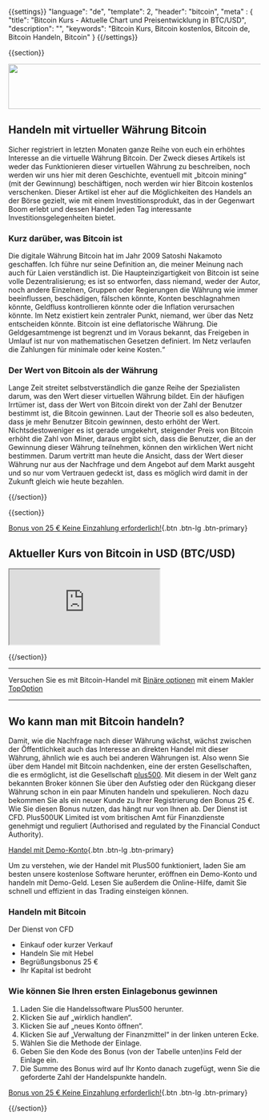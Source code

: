 {{settings}}
  "language": "de",
  "template": 2,
  "header": "bitcoin",
  "meta" : {
    "title": "Bitcoin Kurs - Aktuelle Chart und Preisentwicklung in BTC/USD",
    "description": "",
    "keywords": "Bitcoin Kurs, Bitcoin kostenlos, Bitcoin de, Bitcoin Handeln, Bitcoin"
  }
{{/settings}}

{{section}}

<a href="http://blog.forexsrovnavac.cz/topoption.de"  target="_blank">
 <img src="http://serv.markets.com/promoLoadDisplay?key=ej0xMzcwMTg5NSZsPTEzNzAxODYwJnA9MTAxNjA%3D" width="728" height="90"/>
</a>


## Handeln mit virtueller Währung Bitcoin

Sicher registriert in letzten Monaten ganze Reihe von euch ein erhöhtes Interesse an die virtuelle Währung Bitcoin. Der Zweck dieses Artikels ist weder das Funktionieren dieser virtuellen Währung zu beschreiben, noch werden wir uns hier mit deren Geschichte, eventuell mit „bitcoin mining“ (mit der Gewinnung) beschäftigen, noch werden wir hier Bitcoin kostenlos verschenken. Dieser Artikel ist eher auf die Möglichkeiten des Handels an der Börse gezielt, wie mit einem Investitionsprodukt, das in der Gegenwart Boom erlebt und dessen Handel jeden Tag interessante Investitionsgelegenheiten bietet.

### Kurz darüber, was Bitcoin ist

Die digitale Währung Bitcoin hat im Jahr 2009 Satoshi Nakamoto geschaffen. Ich führe nur seine Definition an, die meiner Meinung nach auch für Laien verständlich ist. Die Haupteinzigartigkeit von Bitcoin ist seine volle Dezentralisierung; es ist so entworfen, dass niemand, weder der Autor, noch andere Einzelnen, Gruppen oder Regierungen die Währung wie immer beeinflussen, beschädigen, fälschen könnte, Konten beschlagnahmen könnte, Geldfluss kontrollieren könnte oder die Inflation verursachen könnte. Im Netz existiert kein zentraler Punkt, niemand, wer über das Netz entscheiden könnte. Bitcoin ist eine deflatorische Währung. Die Geldgesamtmenge ist begrenzt und im Voraus bekannt, das Freigeben in Umlauf ist nur von mathematischen Gesetzen definiert. Im Netz verlaufen die Zahlungen für minimale oder keine Kosten.“

### Der Wert von Bitcoin als der Währung

Lange Zeit streitet selbstverständlich die ganze Reihe der Spezialisten darum, was den Wert dieser virtuellen Währung bildet. Ein der häufigen Irrtümer ist, dass der Wert von Bitcoin direkt von der Zahl der Benutzer bestimmt ist, die Bitcoin gewinnen. Laut der Theorie soll es also bedeuten, dass je mehr Benutzer Bitcoin gewinnen, desto erhöht der Wert. Nichtsdestoweniger es ist gerade umgekehrt, steigender Preis von Bitcoin erhöht die Zahl von Miner, daraus ergibt sich, dass die Benutzer, die an der Gewinnung dieser Währung teilnehmen, können den wirklichen Wert nicht bestimmen. Darum vertritt man heute die Ansicht, dass der Wert dieser Währung nur aus der Nachfrage und dem Angebot auf dem Markt ausgeht und so nur vom Vertrauen gedeckt ist, dass es möglich wird damit in der Zukunft gleich wie heute bezahlen.

{{/section}}

{{section}}

[Bonus von 25 € Keine Einzahlung erforderlich!](http://www.plus500.com/de/StartTrading.aspx?id=66349&pl=2){.btn .btn-lg .btn-primary}

## Aktueller Kurs von Bitcoin in USD (BTC/USD)

<div class="container kurz">
<a href="http://www.plus500.com/de/StartTrading.aspx?id=66349&tags=Bitcoin&pl=2"></a>
<a href="http://www.plus500.com/de/StartTrading.aspx?id=66349&tags=Bitcoin&pl=2"></a>
<iframe src="http://marketools.plus500.com/Widgets/InstrumentChartContainer?hl=de&cty=DE&id=66349&tags=widg+chart+litecoin&pl=2&instSymb=BTCUSD"></iframe>
</div>

{{/section}}

- - -
Versuchen Sie es mit Bitcoin-Handel mit [Binäre optionen](http://www.forexsrovnavac.cz/de/binareoptionen/) mit einem Makler [TopOption](http://blog.forexsrovnavac.cz/topoption.de "Topoption")
- - - 

## Wo kann man mit Bitcoin handeln?

Damit, wie die Nachfrage nach dieser Währung wächst, wächst zwischen der Öffentlichkeit auch das Interesse an direkten Handel mit dieser Währung, ähnlich wie es auch bei anderen Währungen ist. Also wenn Sie über dem Handel mit Bitcoin nachdenken, eine der ersten Gesellschaften, die es ermöglicht, ist die Gesellschaft [plus500](http://www.forexsrovnavac.cz/de/plus500). Mit diesem in der Welt ganz bekannten Broker können Sie über den Aufstieg oder den Rückgang dieser Währung schon in ein paar Minuten handeln und spekulieren. Noch dazu bekommen Sie als ein neuer Kunde zu Ihrer Registrierung den Bonus 25 €. Wie Sie diesen Bonus nutzen, das hängt nur von Ihnen ab. Der Dienst ist CFD. Plus500UK Limited ist vom britischen Amt für Finanzdienste genehmigt und reguliert (Authorised and regulated by the Financial Conduct Authority).

[Handel mit Demo-Konto](http://www.plus500.com/de/StartTrading.aspx?id=66349&pl=2){.btn .btn-lg .btn-primary}

Um zu verstehen, wie der Handel mit Plus500 funktioniert, laden Sie am besten unsere kostenlose Software herunter, eröffnen ein Demo-Konto und handeln mit Demo-Geld. Lesen Sie außerdem die Online-Hilfe, damit Sie schnell und effizient in das Trading einsteigen können.

### Handeln mit Bitcoin

Der Dienst von CFD

 * Einkauf oder kurzer Verkauf
 * Handeln Sie mit Hebel
 * Begrüßungsbonus 25 €
 * Ihr Kapital ist bedroht

### Wie können Sie Ihren ersten Einlagebonus gewinnen

 1. Laden Sie die Handelssoftware Plus500 herunter.
 2. Klicken Sie auf „wirklich handlen“.
 3. Klicken Sie auf „neues Konto öffnen“.
 4. Klicken Sie auf „Verwaltung der Finanzmittel“ in der linken unteren Ecke.
 5. Wählen Sie die Methode der Einlage.
 6. Geben Sie den Kode des Bonus (von der Tabelle unten)ins Feld der Einlage ein.
 7. Die Summe des Bonus wird auf Ihr Konto danach zugefügt, wenn Sie die geforderte Zahl der Handelspunkte handeln.

[Bonus von 25 € Keine Einzahlung erforderlich!](http://www.plus500.com/de/StartTrading.aspx?id=66349&pl=2){.btn .btn-lg .btn-primary}

{{/section}}